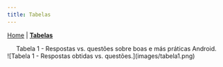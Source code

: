 ```yaml
---
title: Tabelas
---
```


[Home](README) | [__Tabelas__](tables)

<center>Tabela 1 - Respostas vs. questões sobre boas e más práticas Android.</center>
![Tabela 1 - Respostas obtidas vs. questões.](images/tabela1.png)